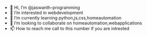 - 👋 Hi, I’m @jaswanth-programming
- 👀 I’m interested in webdevelopment
- 🌱 I’m currently learning python,js,css,homeautomation
- 💞️ I’m looking to collaborate on homeautomation,webapplications
- 📫 How to reach me call to this number if you are intrested

<!---
jaswanth-programming/jaswanth-programming is a ✨ special ✨ repository because its `README.md` (this file) appears on your GitHub profile.
You can click the Preview link to take a look at your changes.
--->
